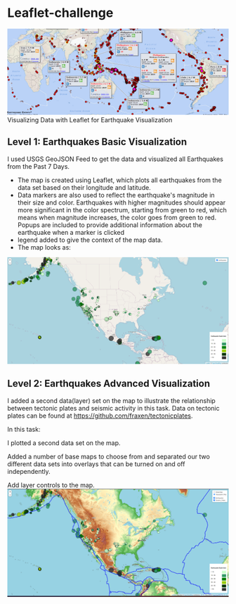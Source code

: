 # Leaflet-challenge
![cover](Images/cover.png)
Visualizing Data with Leaflet  for Earthquake Visualization
## Level 1: Earthquakes Basic Visualization
I used USGS GeoJSON Feed to get the data and visualized all Earthquakes from the Past 7 Days.

* The map is created using Leaflet, which plots all earthquakes from the data set based on their longitude and latitude.
* Data markers are also used to reflect the earthquake's magnitude in their size and color. Earthquakes with higher magnitudes should appear more significant in the color spectrum, starting from green to red, which means when magnitude increases, the color goes from green to red.
Popups are included to provide additional information about the earthquake when a marker is clicked
* legend added to give the context of the map data.
* The map looks as:

![level1](Images/level1.png)


## Level 2: Earthquakes Advanced Visualization
I added a second data(layer) set on the map to illustrate the relationship between tectonic plates and seismic activity in this task. Data on tectonic plates can be found at https://github.com/fraxen/tectonicplates.

In this task:

I plotted a second data set on the map.

Added a number of base maps to choose from and separated our two different data sets into overlays that can be turned on and off independently.

Add layer controls to the map.
![level2](Images/Level2.png)
